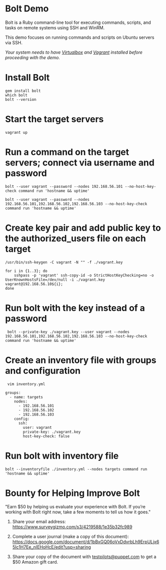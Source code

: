 # Bolt Demo

Bolt is a Ruby command-line tool for executing commands, scripts, and tasks on remote systems using SSH and WinRM.

This demo focuses on running commands and scripts on Ubuntu servers via SSH.

*Your system needs to have <a href="https://www.virtualbox.org/" target="_blank">Virtualbox</a> and <a href="https://www.vagrantup.com/" target="_blank">Vagrant</a> installed before proceeding with the demo.*

# Install Bolt

    gem install bolt
    which bolt
    bolt --version

# Start the target servers

    vagrant up

# Run a command on the target servers; connect via username and password

    bolt --user vagrant --password --nodes 192.168.56.101 --no-host-key-check command run 'hostname && uptime'

    bolt --user vagrant --password --nodes 192.168.56.101,192.168.56.102,192.168.56.103 --no-host-key-check command run 'hostname && uptime'

# Create key pair and add public key to the authorized_users file on each target

    /usr/bin/ssh-keygen -C vagrant -N "" -f ./vagrant.key

    for i in {1..3}; do
        sshpass -p 'vagrant' ssh-copy-id -o StrictHostKeyChecking=no -o UserKnownHostsFile=/dev/null -i ./vagrant.key vagrant@192.168.56.10${i};
    done

# Run bolt with the key instead of a password

     bolt --private-key ./vagrant.key --user vagrant --nodes 192.168.56.101,192.168.56.102,192.168.56.103 --no-host-key-check command run 'hostname && uptime'

# Create an inventory file with groups and configuration

     vim inventory.yml

```
groups:
  - name: targets
    nodes:
      - 192.168.56.101
      - 192.168.56.102
      - 192.168.56.103
    config:
      ssh:
        user: vagrant
        private-key: ./vagrant.key
        host-key-check: false
```
# Run bolt with inventory file

    bolt --inventoryfile ./inventory.yml --nodes targets command run 'hostname && uptime'

# Bounty for Helping Improve Bolt

"Earn $50 by helping us evaluate your experience with Bolt. If you’re working with Bolt right now, take a few moments to tell us how it goes."

1. Share your email address: https://www.surveygizmo.com/s3/4219588/1e35b32fc989

2. Complete a user journal (make a copy of this document):  https://docs.google.com/document/d/1bBxGQ06oVxDdvrbLh9ErpULjx65Ic1H7Ee_nIEHoHcE/edit?usp=sharing

3. Share your copy of the document with testpilots@puppet.com to get a $50 Amazon gift card.
